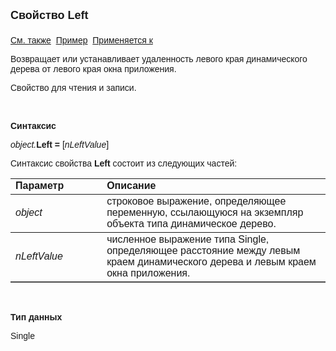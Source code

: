 <html>
<head>
<title>AsDynamicTree\Left</title>
</head>

<body>

<p><font size="4" face="Arial"><strong>Свойство Left<br>
<br>
</strong></font><font face="Arial"><a href="../AsDynamicTree.html">См. 
также</a>&nbsp; <u>Пример</u>&nbsp; <a href="../AsDynamicTree.html">Применяется 
к</a></font></p>

<p><font face="Arial">Возвращает или устанавливает удаленность левого 
края динамического дерева от левого края окна приложения.</font></p>

<p><font face="Arial">Свойство для чтения и записи. </font></p>

<p class="label">&nbsp;</p>

<p class="label"><font face="Arial"><b>Синтаксис</b></font></p>

<p><font face="Arial"><em>object.</em><strong>Left = </strong>[<em>nLeftValue</em>]</font></p>

<p><font face="Arial">Синтаксис свойства <strong>Left</strong>
состоит из следующих частей:</font></p>

<table border="1" cellPadding="5" cols="2" frame="below" rules="rows">
<TBODY>
  <tr vAlign="top">
    <td class="label" width="29%"><font face="Arial"><b>Параметр</b></font></td>
    <td class="label" width="71%"><font face="Arial"><strong>Описание</strong></font></td>
  </tr>
  <tr>
    <td width="29%"><em><font face="Arial">object</font></em></td>
    <td width="71%"><font face="Arial">строковое выражение, 
	определяющее переменную, ссылающуюся на экземпляр объекта типа динамическое дерево.</font></td>
  </tr>
  <tr>
    <td width="29%"><font face="Arial"><em>nLeftValue</em></font></td>
    <td width="71%"><font face="Arial">численное выражение типа 
	Single, определяющее расстояние между левым краем динамического дерева и левым краем окна приложения.</font></td>
  </tr>
</TBODY>
</table>

<p class="label">&nbsp;</p>

<p class="label"><font face="Arial"><b>Тип данных</b></font></p>

<p><font face="Arial">Single</font></p>
</body>
</html>
